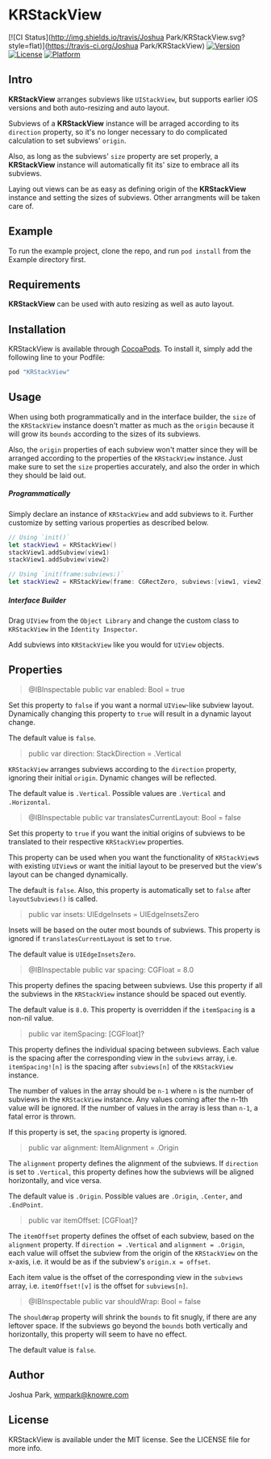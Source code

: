 # KRStackView

[![CI Status](http://img.shields.io/travis/Joshua Park/KRStackView.svg?style=flat)](https://travis-ci.org/Joshua Park/KRStackView)
[![Version](https://img.shields.io/cocoapods/v/KRStackView.svg?style=flat)](http://cocoapods.org/pods/KRStackView)
[![License](https://img.shields.io/cocoapods/l/KRStackView.svg?style=flat)](http://cocoapods.org/pods/KRStackView)
[![Platform](https://img.shields.io/cocoapods/p/KRStackView.svg?style=flat)](http://cocoapods.org/pods/KRStackView)

## Intro
**KRStackView** arranges subviews like `UIStackView`, but supports earlier iOS versions and both auto-resizing and auto layout.

Subviews of a **KRStackView** instance will be arraged according to its `direction` property, so it's no longer necessary to do complicated calculation to set subviews' `origin`.

Also, as long as the subviews' `size` property are set properly, a **KRStackView** instance will automatically fit its' size to embrace all its subviews.

Laying out views can be as easy as defining origin of the **KRStackView** instance and setting the sizes of subviews. Other arrangments will be taken care of.

## Example

To run the example project, clone the repo, and run `pod install` from the Example directory first.

## Requirements

**KRStackView** can be used with auto resizing as well as auto layout.

## Installation

KRStackView is available through [CocoaPods](http://cocoapods.org). To install
it, simply add the following line to your Podfile:

```ruby
pod "KRStackView"
```

## Usage
When using both programmatically and in the interface builder, the `size` of the `KRStackView` instance doesn't matter as much as the `origin` because it will grow its `bounds` according to the sizes of its subviews.

Also, the `origin` properties of each subview won't matter since they will be arranged according to the properties of the `KRStackView` instance. Just make sure to set the `size` properties accurately, and also the order in which they should be laid out.

##### Programmatically
Simply declare an instance of `KRStackView` and add subviews to it. Further customize by setting various properties as described below.
``` swift
// Using `init()`
let stackView1 = KRStackView()
stackView1.addSubview(view1)
stackView1.addSubview(view2)

// Using `init(frame:subviews:)`
let stackView2 = KRStackView(frame: CGRectZero, subviews:[view1, view2])
```

##### Interface Builder
Drag `UIView` from the `Object Library` and change the custom class to `KRStackView` in the `Identity Inspector`.

Add subviews into `KRStackView` like you would for `UIView` objects.

## Properties

> @IBInspectable public var enabled: Bool = true

Set this property to `false` if you want a normal `UIView`-like subview layout. Dynamically changing this property to `true` will result in a dynamic layout change.

The default value is `false`.

> public var direction: StackDirection = .Vertical

`KRStackView` arranges subviews according to the `direction` property, ignoring their initial `origin`. Dynamic changes will be reflected.

The default value is `.Vertical`. Possible values are `.Vertical` and `.Horizontal`.

> @IBInspectable public var translatesCurrentLayout: Bool = false

Set this property to `true` if you want the initial origins of subviews to be translated to their respective `KRStackView` properties.

This property can be used when you want the functionality of `KRStackView`s with existing `UIView`s or want the initial layout to be preserved but the view's layout can be changed dynamically.

The default is `false`. Also, this property is automatically set to `false` after `layoutSubviews()` is called.

> public var insets: UIEdgeInsets = UIEdgeInsetsZero

Insets will be based on the outer most bounds of subviews. This property is ignored if `translatesCurrentLayout` is set to `true`.

The default value is `UIEdgeInsetsZero`.

> @IBInspectable public var spacing: CGFloat = 8.0

This property defines the spacing between subviews. Use this property if all the subviews in the `KRStackView` instance should be spaced out evently.

The default value is `8.0`. This property is overridden if the `itemSpacing` is a non-nil value.

> public var itemSpacing: [CGFloat]?

This property defines the individual spacing between subviews. Each value is the spacing after the corresponding view in the `subviews` array, i.e. `itemSpacing![n]` is the spacing after `subviews[n]` of the `KRStackView` instance.

The number of values in the array should be `n-1` where `n` is the number of subviews in the `KRStackView` instance. Any values coming after the n-1th value will be ignored. If the number of values in the array is less than `n-1`, a fatal error is thrown.

If this property is set, the `spacing` property is ignored.
    
> public var alignment: ItemAlignment = .Origin

The `alignment` property defines the alignment of the subviews. If `direction` is set to `.Vertical`, this property defines how the subviews will be aligned horizontally, and vice versa.

The default value is `.Origin`. Possible values are `.Origin`, `.Center`, and `.EndPoint`. 

> public var itemOffset: [CGFloat]?

The `itemOffset` property defines the offset of each subview, based on the `alignment` property. If `direction = .Vertical` and `alignment = .Origin`, each value will offset the subview from the origin of the `KRStackView` on the x-axis, i.e. it would be as if the subview's `origin.x = offset`. 

Each item value is the offset of the corresponding view in the `subviews` array, i.e. `itemOffset![v]` is the offset for `subviews[n]`.
    
> @IBInspectable public var shouldWrap: Bool = false

The `shouldWrap` property will shrink the `bounds` to fit snugly, if there are any leftover space. If the subviews go beyond the `bounds` both vertically and horizontally, this property will seem to have no effect.

The default value is `false`.

## Author

Joshua Park, wmpark@knowre.com

## License

KRStackView is available under the MIT license. See the LICENSE file for more info.
